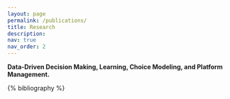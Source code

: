 ```yaml
---
layout: page
permalink: /publications/
title: Research
description: 
nav: true
nav_order: 2
---
```


<!-- _pages/publications.md -->

<!-- Bibsearch Feature -->

**Data-Driven Decision Making, Learning, Choice Modeling, and Platform Management.**

<!-- {% include bib_search.liquid %} -->

<div class="publications">

{% bibliography %}

</div>
